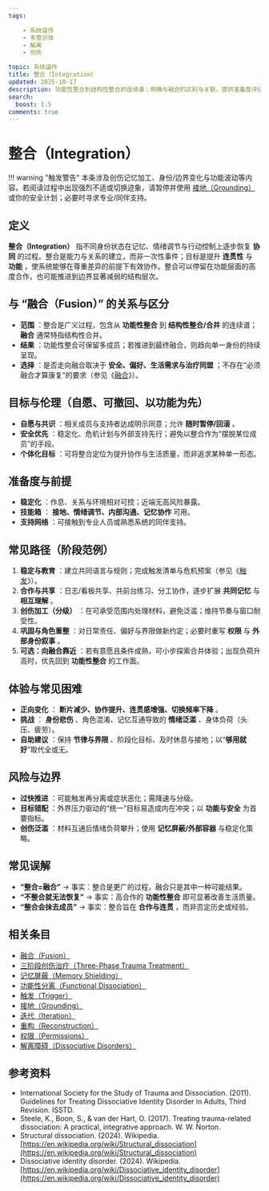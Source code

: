 ```yaml
---
tags:

    - 系统运作
    - 多意识体
    - 解离
    - 创伤

topic: 系统运作
title: 整合（Integration）
updated: 2025-10-17
description: 功能性整合到结构性整合的连续谱；明确与融合的区别与关联，提供准备度评估、阶段路径、常见困难与风险边界。
search:
  boost: 1.5
comments: true
---
```


# 整合（Integration）

!!! warning "触发警告"
    本条涉及创伤记忆加工、身份/边界变化与功能波动等内容。若阅读过程中出现强烈不适或切换迹象，请暂停并使用 [接地（Grounding）](Grounding.md) 或你的安全计划；必要时寻求专业/同伴支持。

## 定义

**整合（Integration）** 指不同身份状态在记忆、情绪调节与行动控制上逐步恢复 **协同** 的过程。整合是能力与关系的建立，而非一次性事件；目标是提升 **连贯性** 与 **功能** ，使系统能够在尊重差异的前提下有效协作。整合可以停留在功能层面的高度合作，也可能推进到边界显著减弱的结构层次。

## 与 “融合（Fusion）” 的关系与区分

- **范围** ：整合是广义过程，包含从 **功能性整合** 到 **结构性整合/合并** 的连续谱； **融合** 通常特指结构性合并。
- **结果** ：功能性整合可保留多成员；若推进到最终融合，则趋向单一身份的持续呈现。
- **选择** ：是否走向融合取决于 **安全、偏好、生活需求与治疗同盟** ；不存在“必须融合才算康复”的要求（参见《[融合](Fusion.md)》）。

## 目标与伦理（自愿、可撤回、以功能为先）

- **自愿与共识** ：相关成员与支持者达成明示同意；允许 **随时暂停/回滚** 。
- **安全优先** ：稳定化、危机计划与外部支持先行；避免以整合作为“摆脱某位成员”的手段。
- **个体化目标** ：可将整合定位为提升协作与生活质量，而非追求某种单一形态。

## 准备度与前提

- **稳定化** ：作息、关系与环境相对可控；近端无高风险暴露。
- **技能箱** ： **接地、情绪调节、内部沟通、记忆协作** 可用。
- **支持网络** ：可接触到专业人员或熟悉系统的同伴支持。

## 常见路径（阶段范例）

1. **稳定与教育** ：建立共同语言与规则；完成触发清单与危机预案（参见《[触发](Trigger.md)》）。
2. **合作与共享** ：日志/看板共享、共前台练习、分工协作，逐步扩展 **共同记忆** 与 **相互理解** 。
3. **创伤加工（分级）** ：在可承受范围内处理材料，避免泛滥；维持节奏与窗口耐受性。
4. **巩固与角色重整** ：对日常责任、偏好与界限做新约定；必要时重写 **权限** 与 **外部身份叙事** 。
5. **可选：向融合靠近** ：若有意愿且条件成熟，可小步探索合并体验；出现负荷升高时，优先回到 **功能性整合** 的工作面。

## 体验与常见困难

- **正向变化** ： **断片减少、协作提升、连贯感增强、切换频率下降** 。
- **挑战** ： **身份悲伤** 、角色混淆、记忆互通导致的 **情绪泛滥** 、身体负荷（头压、疲劳）。
- **自助建议** ：保持 **节律与界限** 、阶段化目标、及时休息与接地；以“**够用就好**”取代全或无。

## 风险与边界

- **过快推进** ：可能触发再分离或症状恶化；需降速与分级。
- **目标错配** ：外界压力驱动的“统一”目标易造成内在冲突；以 **功能与安全** 为首要指标。
- **创伤泛滥** ：材料互通后情绪负荷攀升；使用 **记忆屏蔽/外部容器** 与稳定化策略。

## 常见误解

- **“整合=融合”** → 事实：整合是更广的过程，融合只是其中一种可能结果。
- **“不整合就无法恢复”** → 事实：高合作的 **功能性整合** 即可显著改善生活质量。
- **“整合会抹去成员”** → 事实：整合旨在 **合作与连贯** ，而非否定历史或经验。

## 相关条目

- [融合（Fusion）](Fusion.md)
- [三阶段创伤治疗（Three-Phase Trauma Treatment）](Three-Phase-Trauma-Treatment.md)
- [记忆屏蔽（Memory Shielding）](Memory-Shielding.md)
- [功能性分离（Functional Dissociation）](Functional-Dissociation.md)
- [触发（Trigger）](Trigger.md)
- [接地（Grounding）](Grounding.md)
- [迭代（Iteration）](Iteration.md)
- [重构（Reconstruction）](Reconstruction.md)
- [权限（Permissions）](Permissions.md)
- [解离障碍（Dissociative Disorders）](Dissociative-Disorders.md)

## 参考资料

- International Society for the Study of Trauma and Dissociation. (2011). Guidelines for Treating Dissociative Identity Disorder in Adults, Third Revision. ISSTD.
- Steele, K., Boon, S., & van der Hart, O. (2017). Treating trauma-related dissociation: A practical, integrative approach. W. W. Norton.
- Structural dissociation. (2024). Wikipedia. [https://en.wikipedia.org/wiki/Structural_dissociation](https://en.wikipedia.org/wiki/Structural_dissociation)
- Dissociative identity disorder. (2024). Wikipedia. [https://en.wikipedia.org/wiki/Dissociative_identity_disorder](https://en.wikipedia.org/wiki/Dissociative_identity_disorder)
